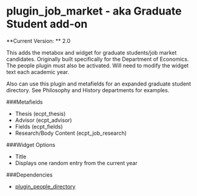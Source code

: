 plugin_job_market - aka Graduate Student add-on
=================
**Current Version: ** 2.0

This adds the metabox and widget for graduate students/job market candidates.  Originally built specifically for the Department of Economics. The people plugin must also be activated.  Will need to modify the widget text each academic year.

Also can use this plugin and metafields for an expanded graduate student directory. See Philosophy and History departments for examples.


###Metafields
*	Thesis (ecpt_thesis)
*	Advisor (ecpt_advisor)
*	Fields (ecpt_fields)
*	Research/Body Content (ecpt_job_research)

###Widget Options
*	Title
*	Displays one random entry from the current year

###Dependencies
*	[plugin_people_directory](https://github.com/cpeckens/plugin_people_directory)